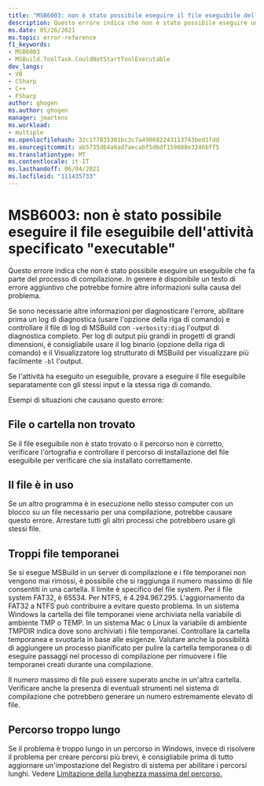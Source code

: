```yaml
---
title: "MSB6003: non è stato possibile eseguire il file eseguibile dell'attività specificato \"executable\"."
description: Questo errore indica che non è stato possibile eseguire un eseguibile che fa parte del processo di compilazione. In genere è disponibile un testo di errore aggiuntivo che potrebbe fornire altre informazioni sulla causa del problema.
ms.date: 05/26/2021
ms.topic: error-reference
f1_keywords:
- MSB6003
- MSBuild.ToolTask.CouldNotStartToolExecutable
dev_langs:
- VB
- CSharp
- C++
- FSharp
author: ghogen
ms.author: ghogen
manager: jmartens
ms.workload:
- multiple
ms.openlocfilehash: 32c1f7835301bc3c7a490682243113743bed1fdd
ms.sourcegitcommit: ab5735d64a6ad7aecabf5d6df159888e3246bff5
ms.translationtype: MT
ms.contentlocale: it-IT
ms.lasthandoff: 06/04/2021
ms.locfileid: "111435733"
---
```

# <a name="msb6003-the-specified-task-executable-executable-could-not-be-run"></a>MSB6003: non è stato possibile eseguire il file eseguibile dell'attività specificato "executable"

Questo errore indica che non è stato possibile eseguire un eseguibile che fa parte del processo di compilazione. In genere è disponibile un testo di errore aggiuntivo che potrebbe fornire altre informazioni sulla causa del problema.

Se sono necessarie altre informazioni per diagnosticare l'errore, abilitare prima un log di diagnostica (usare l'opzione della riga di comando) e controllare il file di log di MSBuild con `-verbosity:diag` l'output di diagnostica completo. Per log di output più grandi in progetti di grandi dimensioni, è consigliabile usare il log binario (opzione della riga di comando) e il Visualizzatore log strutturato di MSBuild per visualizzare più facilmente `-bl` l'output. [](https://msbuildlog.com/)

Se l'attività ha eseguito un eseguibile, provare a eseguire il file eseguibile separatamente con gli stessi input e la stessa riga di comando.

Esempi di situazioni che causano questo errore:

## <a name="file-or-folder-not-found"></a>File o cartella non trovato

Se il file eseguibile non è stato trovato o il percorso non è corretto, verificare l'ortografia e controllare il percorso di installazione del file eseguibile per verificare che sia installato correttamente.

## <a name="file-is-in-use"></a>Il file è in uso

Se un altro programma è in esecuzione nello stesso computer con un blocco su un file necessario per una compilazione, potrebbe causare questo errore. Arrestare tutti gli altri processi che potrebbero usare gli stessi file.

## <a name="too-many-temporary-files"></a>Troppi file temporanei

Se si esegue MSBuild in un server di compilazione e i file temporanei non vengono mai rimossi, è possibile che si raggiunga il numero massimo di file consentiti in una cartella. Il limite è specifico del file system. Per il file system FAT32, è 65534. Per NTFS, è 4.294.967.295. L'aggiornamento da FAT32 a NTFS può contribuire a evitare questo problema. In un sistema Windows la cartella dei file temporanei viene archiviata nella variabile di ambiente TMP o TEMP. In un sistema Mac o Linux la variabile di ambiente TMPDIR indica dove sono archiviati i file temporanei. Controllare la cartella temporanea e svuotarla in base alle esigenze. Valutare anche la possibilità di aggiungere un processo pianificato per pulire la cartella temporanea o di eseguire passaggi nel processo di compilazione per rimuovere i file temporanei creati durante una compilazione.

Il numero massimo di file può essere superato anche in un'altra cartella. Verificare anche la presenza di eventuali strumenti nel sistema di compilazione che potrebbero generare un numero estremamente elevato di file.

## <a name="path-too-long"></a>Percorso troppo lungo

Se il problema è troppo lungo in un percorso in Windows, invece di risolvere il problema per creare percorsi più brevi, è consigliabile prima di tutto aggiornare un'impostazione del Registro di sistema per abilitare i percorsi lunghi. Vedere [Limitazione della lunghezza massima del percorso.](/windows/win32/fileio/maximum-file-path-limitation?tabs=cmd)
